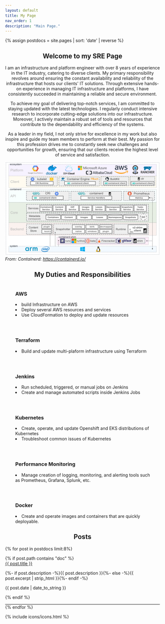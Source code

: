 ```yaml
---
layout: default
title: My Page
nav_order: 1
description: "Main Page."
---
```

 {% assign postdocs = site.pages | sort: 'date' | reverse %}

<style>
.container {
   border-bottom  : 1px solid black;
   padding-bottom : 1em;
}

.socialIconBack {
 color: $social-icons-background-color;
}

.socialIconTop {
 color: $social-icons-foreground-color;
}

.features {
 grid-area: c;
 display: flex;
 flex: 0 1 auto;
 align-content: flex-start;
 justify-content: flex-start;
 flex-grow: 1;
 flex-wrap: wrap;
 margin-top: 10px;
}

.feature {
 display: flex;
 padding-top: 20px;
 padding-left: 15px;
 padding-right: 15px;
 width: calc(100%/3);
}

.feature:nth-child(-n+3) {
    padding-top: 0px;
}

.feature:nth-child(3n) {
 padding-right: 0px;
}

.feature:nth-child(3n+1) {
 padding-left: 0px;
}

.featureText {
 margin-left: 18px;
}

@media only screen and (max-width: 992px) {

 .features {
  flex-grow: 1;
  flex-direction: row;
  flex-wrap: wrap;
  margin-top: 11px;
 }

 .feature {
  display: flex;
  padding-top: 41px;
  padding-left: 15px;
  padding-right: 15px;
  width: 100%;
 }

 .feature:nth-child(-n+3) {
  padding-top: 41px;
 }

 .feature:nth-child(1) {
  padding-top: 0px;
 }

 .feature:nth-child(3n) {
  padding-right: 15px;
 }

 .feature:nth-child(3n+1) {
  padding-left: 15px;
 }

}


</style>

<h2 style="text-align:center"> Welcome to my SRE Page </h2>
<div class="introduction">
<p style="text-align:center">I am an infrastructure and platform engineer with over 8 years of experience in the IT industry, catering to diverse clients. My primary responsibility revolves around ensuring the constant availability and reliability of the infrastructure that hosts our clients' IT solutions. Through extensive hands-on experience in managing IT infrastructure and platforms, I have consistently succeeded in maintaining a reliable and secure environment.</p>

<p style="text-align:center">To achieve my goal of delivering top-notch services, I am committed to staying updated with the latest technologies. I regularly conduct intensive research to incorporate cutting-edge solutions into our infrastructure. Moreover, I actively maintain a robust set of tools and resources that contribute to the dependability and efficiency of the systems.</p>

<p style="text-align:center">As a leader in my field, I not only strive for excellence in my work but also inspire and guide my team members to perform at their best. My passion for this profession drives me to constantly seek new challenges and opportunities for growth, ensuring that our clients receive the highest level of service and satisfaction.</p>
</div>

![](assets/images/architecture.png)
*From: Containerd: https://containerd.io/*

<h2 style="text-align:center"> My Duties and Responsibilities </h2>

<div class="features">
    <div class="feature">
        <div class="featureText">
            <h3>AWS</h3>
            <li>build Infrastructure on AWS</li>
      <li>Deploy several AWS resources and services</li>
      <li>Use CloudFormation to deploy and update resources</li>
        </div>
    </div>
    <div class="feature">
        <div class="featureText">
            <h3>Terraform</h3>
            <li>Build and update multi-plaform infrastructure using Terraform</li>
        </div>
    </div>
    <div class="feature">
        <div class="featureText">
            <h3>Jenkins</h3>
            <li>Run scheduled, triggered, or manual jobs on Jenkins</li>
   <li>Create and manage automated scripts inside Jenkins Jobs</li>
        </div>
    </div>
    <div class="feature">
        <div class="featureText">
            <h3>Kubernetes</h3>
            <li>Create, operate, and update Openshift and EKS distributions of Kubernetes</li>
   <li>Troubleshoot common issues of Kubernetes</li>
        </div>
    </div>
    <div class="feature">
        <div class="featureText">
            <h3>Performance Monitoring</h3>
            <li>Manage creation of logging, monitoring, and alerting tools such as Prometheus, Grafana, Splunk, etc.</li>
        </div>
    </div>
    <div class="feature">
        <div class="featureText">
            <h3>Docker</h3>
            <li>Create and operate images and containers that are quickly deployable.</li>
        </div>
    </div>
</div>

<h2 style="text-align:center"> Posts </h2>

{% for post in postdocs limit:8%}
 <div>
    {% if post.path contains "doc" %}
 <div class="container">
    <a class="post-link" href="/my-tech{{ post.url }}">{{ post.title }}</a>
   <p>
    {%- if post.description -%}{{ post.description }}{%- else -%}{{
    post.excerpt | strip_html }}{%- endif -%}
   </p>
   <p>{{ post.date | date_to_string }}</p>
    {% endif %}
 </div>
 </div>
{% endfor %}

{% include icons/icons.html %}